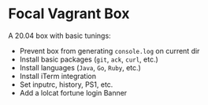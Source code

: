 # Focal Vagrant Box

A 20.04 box with basic tunings:

- Prevent box from generating `console.log` on current dir
- Install basic packages (`git`, `ack`, `curl`, etc.)
- Install languages (`Java`, `Go`, `Ruby`, etc.)
- Install iTerm integration
- Set inputrc, history, PS1, etc.
- Add a lolcat fortune login Banner
